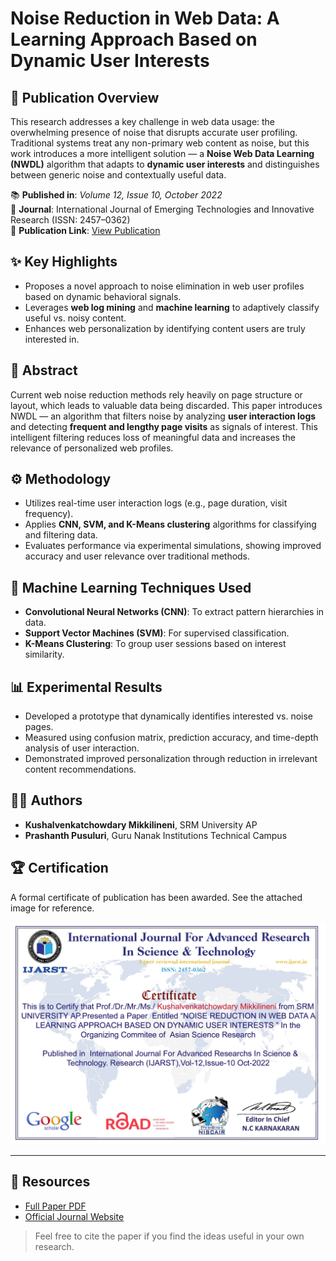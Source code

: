 # Noise Reduction in Web Data: A Learning Approach Based on Dynamic User Interests


## 📄 Publication Overview

This research addresses a key challenge in web data usage: the overwhelming presence of noise that disrupts accurate user profiling. Traditional systems treat any non-primary web content as noise, but this work introduces a more intelligent solution — a **Noise Web Data Learning (NWDL)** algorithm that adapts to **dynamic user interests** and distinguishes between generic noise and contextually useful data.

📚 **Published in**: *Volume 12, Issue 10, October 2022*  
📰 **Journal**: International Journal of Emerging Technologies and Innovative Research (ISSN: 2457–0362)  
🔗 **Publication Link**: [View Publication](https://www.ijarst.in/public/uploads/paper/338811667882875.pdf)

## ✨ Key Highlights

- Proposes a novel approach to noise elimination in web user profiles based on dynamic behavioral signals.
- Leverages **web log mining** and **machine learning** to adaptively classify useful vs. noisy content.
- Enhances web personalization by identifying content users are truly interested in.

## 📌 Abstract

Current web noise reduction methods rely heavily on page structure or layout, which leads to valuable data being discarded. This paper introduces NWDL — an algorithm that filters noise by analyzing **user interaction logs** and detecting **frequent and lengthy page visits** as signals of interest. This intelligent filtering reduces loss of meaningful data and increases the relevance of personalized web profiles.

## ⚙️ Methodology

- Utilizes real-time user interaction logs (e.g., page duration, visit frequency).
- Applies **CNN, SVM, and K-Means clustering** algorithms for classifying and filtering data.
- Evaluates performance via experimental simulations, showing improved accuracy and user relevance over traditional methods.

## 🧠 Machine Learning Techniques Used

- **Convolutional Neural Networks (CNN)**: To extract pattern hierarchies in data.
- **Support Vector Machines (SVM)**: For supervised classification.
- **K-Means Clustering**: To group user sessions based on interest similarity.

## 📊 Experimental Results

- Developed a prototype that dynamically identifies interested vs. noise pages.
- Measured using confusion matrix, prediction accuracy, and time-depth analysis of user interaction.
- Demonstrated improved personalization through reduction in irrelevant content recommendations.

## 👨‍💻 Authors

- **Kushalvenkatchowdary Mikkilineni**, SRM University AP  
- **Prashanth Pusuluri**, Guru Nanak Institutions Technical Campus  


## 🏆 Certification

A formal certificate of publication has been awarded. See the attached image for reference.

![Certificate Preview](./certificate.JPG)

---

## 📎 Resources

- [Full Paper PDF](./338811667882875.pdf)
- [Official Journal Website](https://ijarst.in/)

> Feel free to cite the paper if you find the ideas useful in your own research.
